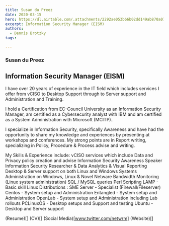 ```yaml
---
title: Susan du Preez
date: 2020-03-15
hero: https://dl.airtable.com/.attachments/2292ae053bb6b02dd149ab870a07e9ac/ed27e143/me.jpg
excerpt: Information Security Manager (EISM)
authors:
  - Dennis Brotzky
tags: 

---
```


### Susan du Preez
## Information Security Manager (EISM)

I have over 20 years of experience in the IT field which includes services I offer from
vCISO to Desktop Support through to Server support and Administration and Training.

I hold a Certification from EC-Council University as an Information Security Manager, am certified as a Cybersecurity analyst with IBM and am certified as a System Administration with Microsoft (MCITP)..

I specialize in Information Security, specifically Awareness and have had the opportunity to share my knowledge and experiences by presenting at workshops and conferences.
My strong points are in Report writing, specializing in Policy, Procedure & Process advise and writing.




My Skills & Experience include:
vCISO services which include Data and Privacy policy creation and advise
Information Security Awareness Speaker
Information Security Researcher & Data Analytics & Visual Reporting
Desktop & Server support on both Linux and Windows
Systems Administration on Windows, Linux & Novel Netware
Bandwidth Monitoring (Linux system administration)
SQL / MySQL queries
Perl Scripting
LAMP - Basic skill
Linux Distributions :
SME Server - Specialist (Firewall/Fileserver)
Centos - System setup and Administration
Entangled - System setup and Administration
OpenLab - System setup and Administration including Lab rollouts
PCLinuxOS - Desktop setups and Support and testing
Ubuntu - Desktop and Server support 

(Resume)[]
(CV)[]
(Social Media)[www.twitter.com/netwrm]
(Website)[]

